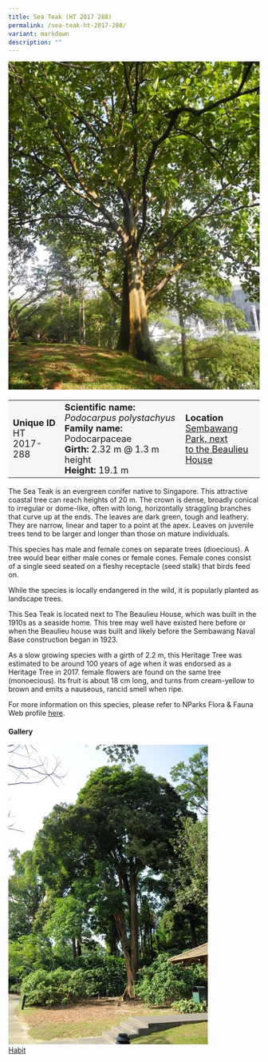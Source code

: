 ```yaml
---
title: Sea Teak (HT 2017 288)
permalink: /sea-teak-ht-2017-288/
variant: markdown
description: ""
---
```

<div class="isomer-image-wrapper">
<img src="/images/heritage_trees_photos/terap_ht_2015_235-habit.jpg"> 
</div><table style="minWidth: 100px; font-size: 18px; background: #F4F6F7">
<tbody><tr>
<td rowspan="1" colspan="1">
<strong>Unique ID</strong>
<br>HT 2017-288
</td>
<td rowspan="1" colspan="1">
<strong>Scientific name:</strong> <em>Podocarpus polystachyus</em> 
<br><strong>Family name:</strong> Podocarpaceae
<br><strong>Girth:</strong> 2.32 m @ 1.3 m height
<br><strong>Height: </strong>19.1 m
</td>
<td rowspan="1" colspan="1">
<strong>Location</strong><a href="https://www.onemap.gov.sg/?lat=1.4632899999559685&amp;lng=103.83714000000468">
<br>Sembawang Park, next 
	<br>to the Beaulieu House</a>
</td>
</tr>
</tbody></table>
<p>The Sea Teak is an evergreen conifer native to Singapore. This attractive coastal tree can reach heights of 20 m. The crown is dense, broadly conical to irregular or dome-like, often with long, horizontally straggling branches that curve up at the ends. The leaves are dark green, tough and leathery. They are narrow, linear and taper to a point at the apex.&nbsp;Leaves on juvenile trees tend to be larger and longer than those on mature individuals.</p>

<p>This species has male and female cones on separate trees (dioecious). A tree would bear either male cones or female cones. Female cones consist of a single seed seated on a fleshy receptacle (seed stalk) that birds feed on.</p>

<p>While the species is locally endangered in the wild, it is popularly planted as landscape trees.</p>

<p>This Sea Teak is located next to The Beaulieu House, which was built in the 1910s as a seaside home. This tree may well have existed here before or when the Beaulieu house was built and likely before the Sembawang Naval Base construction began in 1923.</p>

<p>As a slow growing species with a girth of 2.2 m, this Heritage Tree was estimated to be around 100 years of age when it was endorsed as a Heritage Tree in 2017. female flowers are found on the same tree (monoecious). Its fruit is about 18 cm long, and turns from cream-yellow to brown and emits a nauseous, rancid smell when ripe.</p>
	
<p>For more information on this species, please refer to NParks Flora &amp; Fauna Web profile <a href="https://www.nparks.gov.sg/florafaunaweb/flora/3/0/3077">here</a>.</p>

<h4><b>Gallery</b></h4>
<div class="isomer-card-grid">
<a href="/images/Heritage_trees_photos/tulang_daing_ht_2001_22-habit.jpg" class="isomer-card">
<div class="isomer-card-image">
<div class="isomer-image-wrapper"><img src="/images/Heritage_trees_photos/tulang_daing_ht_2001_22-habit.jpg"></div></div>
<div class="isomer-card-body"><div class="isomer-card-title">Habit</div></div></a><p></p></div>